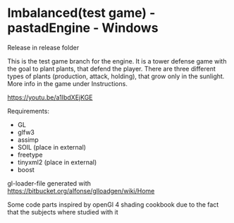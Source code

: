 # Imbalanced(test game) - pastadEngine - Windows

Release in release folder

This is the test game branch for the engine. It is a tower defense game with the goal
to plant plants, that defend the player. There are three different types of plants (production, attack, holding),
that grow only in the sunlight. More info in the game under Instructions.

https://youtu.be/a1IbdXEjKGE

Requirements:
  - GL
  - glfw3
  - assimp
  - SOIL     (place in external)
  - freetype
  - tinyxml2 (place in external)
  - boost
  
 

gl-loader-file generated with https://bitbucket.org/alfonse/glloadgen/wiki/Home 

Some code parts inspired by openGl 4 shading cookbook due to the fact that 
the subjects where studied with it

